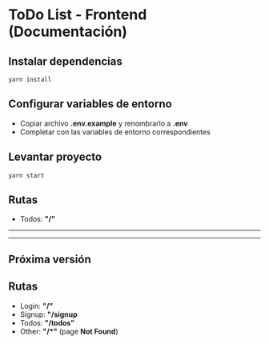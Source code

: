 # **ToDo List - Frontend** (Documentación)

## Instalar dependencias
```
yarn install
```

## Configurar variables de entorno
- Copiar archivo __.env.example__ y renombrarlo a __.env__
- Completar con las variables de entorno correspondientes

## Levantar proyecto
```
yarn start
```

## Rutas
- Todos: __"/"__

---
---

## __Próxima versión__
## Rutas
- Login: __"/"__
- Signup: __"/signup__
- Todos: __"/todos"__
- Other: __"/*"__ (page __Not Found__)
